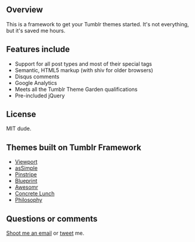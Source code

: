 ## Overview

This is a framework to get your Tumblr themes started. It's not everything, but it's saved me hours.

## Features include

- Support for all post types and most of their special tags
- Semantic, HTML5 markup (with shiv for older browsers)
- Disqus comments
- Google Analytics
- Meets all the Tumblr Theme Garden qualifications
- Pre-included jQuery

## License

MIT dude.

## Themes built on Tumblr Framework

- [Viewport](http://www.tumblr.com/theme/34935)
- [asSimple](https://github.com/lain6/asSimple)
- [Pinstripe](http://www.tumblr.com/theme/33911)
- [Blueprint](http://www.tumblr.com/theme/33946)
- [Awesomr](http://www.tumblr.com/theme/33891)
- [Concrete Lunch](http://www.tumblr.com/theme/33778)
- [Philosophy](http://www.tumblr.com/theme/33682)

## Questions or comments

[Shoot me an email](mailto:galen@galengidman.com) or [tweet](http://twitter.com/galengidman) me.